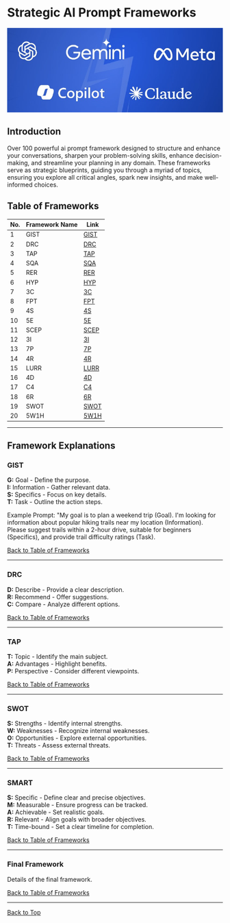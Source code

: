 # Strategic AI Prompt Frameworks
<img src="https://github.com/TutorialStep/100-ai-prompt-framework/blob/images/llm-platform.png">

## Introduction

Over 100 powerful ai prompt framework designed to structure and enhance your conversations, sharpen your problem-solving skills, enhance decision-making, and streamline your planning in any domain. These frameworks serve as strategic blueprints, guiding you through a myriad of topics, ensuring you explore all critical angles, spark new insights, and make well-informed choices.

## Table of Frameworks

| No. | Framework Name | Link |
| --- | -------------- | ---- |
| 1   | GIST           | [GIST](#gist) |
| 2   | DRC            | [DRC](#drc) |
| 3   | TAP            | [TAP](#tap) |
| 4   | SQA            | [SQA](#sqa) |
| 5   | RER            | [RER](#rer) |
| 6   | HYP            | [HYP](#hyp) |
| 7   | 3C             | [3C](#3c) |
| 8   | FPT             | [FPT](#fpt) |
| 9   | 4S             | [4S](#4s) |
| 10  | 5E            | [5E](#5e) |
| 11  | SCEP            | [SCEP](#scep) |
| 12  | 3I            | [3I](#3i) |
| 13  | 7P            | [7P](#7p) |
| 14  | 4R            | [4R](#4r) |
| 15  | LURR            | [LURR](#lurr) |
| 16  | 4D            | [4D](#4d) |
| 17  | C4            | [C4](#c4) |
| 18  | 6R            | [6R](#6r) |
| 19  | SWOT            | [SWOT](#swot) |
| 20  | 5W1H            | [5W1H](#5w1h) |




---

## Framework Explanations

### GIST

**G:** Goal - Define the purpose.  
**I:** Information - Gather relevant data.  
**S:** Specifics - Focus on key details.  
**T:** Task - Outline the action steps.

Example Prompt: "My goal is to plan a weekend trip (Goal). I'm
looking for information about popular hiking trails near my location
(Information). Please suggest trails within a 2-hour drive, suitable for
beginners (Specifics), and provide trail difficulty ratings (Task).

[Back to Table of Frameworks](#table-of-frameworks)

---

### DRC

**D:** Describe - Provide a clear description.  
**R:** Recommend - Offer suggestions.  
**C:** Compare - Analyze different options.

[Back to Table of Frameworks](#table-of-frameworks)

---

### TAP

**T:** Topic - Identify the main subject.  
**A:** Advantages - Highlight benefits.  
**P:** Perspective - Consider different viewpoints.

[Back to Table of Frameworks](#table-of-frameworks)

---

### SWOT

**S:** Strengths - Identify internal strengths.  
**W:** Weaknesses - Recognize internal weaknesses.  
**O:** Opportunities - Explore external opportunities.  
**T:** Threats - Assess external threats.

[Back to Table of Frameworks](#table-of-frameworks)

---

### SMART

**S:** Specific - Define clear and precise objectives.  
**M:** Measurable - Ensure progress can be tracked.  
**A:** Achievable - Set realistic goals.  
**R:** Relevant - Align goals with broader objectives.  
**T:** Time-bound - Set a clear timeline for completion.

[Back to Table of Frameworks](#table-of-frameworks)

---

### Final Framework

Details of the final framework.

[Back to Table of Frameworks](#table-of-frameworks)

---

[Back to Top](#strategic-frameworks)
